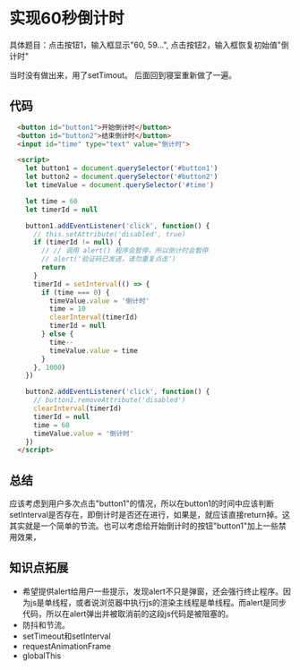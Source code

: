# 实现60秒倒计时

具体题目：点击按钮1，输入框显示"60, 59...", 点击按钮2，输入框恢复初始值"倒计时"

当时没有做出来，用了setTimout。
后面回到寝室重新做了一遍。

## 代码

```html
  <button id="button1">开始倒计时</button>
  <button id="button2">结束倒计时</button>
  <input id="time" type="text" value="倒计时">

  <script>
    let button1 = document.querySelector('#button1')
    let button2 = document.querySelector('#button2')
    let timeValue = document.querySelector('#time')

    let time = 60
    let timerId = null

    button1.addEventListener('click', function() {
      // this.setAttribute('disabled', true)
      if (timerId != null) {
        // // 调用 alert() 程序会暂停，所以倒计时会暂停
        // alert('验证码已发送，请勿重复点击')
        return
      }
      timerId = setInterval(() => {
        if (time === 0) {
          timeValue.value = '倒计时'
          time = 10
          clearInterval(timerId)
          timerId = null
        } else {
          time--
          timeValue.value = time
        } 
      }, 1000)
    })

    button2.addEventListener('click', function() {
      // button1.removeAttribute('disabled')
      clearInterval(timerId)
      timerId = null
      time = 60
      timeValue.value = '倒计时'
    })
  </script>
```

## 总结

应该考虑到用户多次点击"button1"的情况，所以在button1的时间中应该判断setInterval是否存在，即倒计时是否还在进行，如果是，就应该直接return掉。这其实就是一个简单的节流。也可以考虑给开始倒计时的按钮"button1"加上一些禁用效果，

## 知识点拓展

* 希望提供alert给用户一些提示，发现alert不只是弹窗，还会强行终止程序。因为js是单线程，或者说浏览器中执行js的渲染主线程是单线程。而alert是同步代码，所以在alert弹出并被取消前的这段js代码是被阻塞的。
* 防抖和节流。
* setTimeout和setInterval
* requestAnimationFrame
* globalThis
